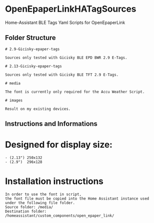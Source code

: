 # OpenEpaperLinkHATagSources
Home-Assistant BLE Tags Yaml Scripts for OpenEpaperLink

## Folder Structure

    # 2.9-Gicisky-epaper-tags

    Sources only tested with Gicisky BLE EPD BWR 2.9 E-Tags.

    # 2.13-Gicisky-epaper-tags

    Sources only tested with Gicisky BLE TFT 2.9 E-Tags.

    # media

    The font is currently only required for the Accu Weather Script.

    # images

    Result on my existing devices.

## Instructions and Informations

# Designed for display size:
    - (2.13") 250x132 
    - (2.9")  296x128

# Installation instructions

    In order to use the font in script, 
    the font file must be copied into the Home Assistant instance used under the following file folder. 
    Source folder: /media/
    Destination folder: 
    /homeassistant/custom_components/open_epaper_link/
